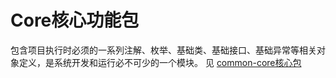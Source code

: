 # Core核心功能包
包含项目执行时必须的一系列注解、枚举、基础类、基础接口、基础异常等相关对象定义，是系统开发和运行必不可少的一个模块。
见 [common-core核心包](/doc/server/common/common-core核心包.md)
